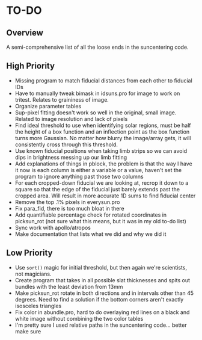 TO-DO
=============

Overview
-------
A semi-comprehensive list of all the loose ends in the suncentering code. 

High Priority
-------
* Missing program to match fiducial distances from each other to fiducial IDs
* Have to manually tweak bimask in idsuns.pro for image to work on tritest. Relates to graininess of image.
* Organize parameter tables 
* Sup-pixel fitting doesn't work so well in the original, small image. Related to image resolution and lack of pixels
* Find ideal threshold to use when identifying solar regions, must be half the height of a box function and an inflection point as the box function turns more Gaussian. No matter how blurry the image/array gets, it will consistently cross through this threshold.
* Use known fiducial positions when taking limb strips so we can avoid dips in brightness messing up our limb fitting
* Add explanations of things in pblock, the problem is that the way I have it now is each column is either a variable or a value, haven't set the program to ignore anything past those two columns
* For each cropped-down fiducial we are looking at, recrop it down to a square so that the edge of the fiducial just barely extends past the cropped area. Will result in more accurate 1D sums to find fiducial center
* Remove the top .1% pixels in everysun.pro
* Fix para_fid, there is too much bloat in there 
* Add quantifiable percentage check for rotated coordinates in picksun_rot (not sure what this means, but it was in my old to-do list)
* Sync work with apollo/atropos
* Make documentation that lists what we did and why we did it

Low Priority
-------
* Use `sort()` magic for initial threshold, but then again we're scientists, not magicians.
* Create program that takes in all possible slat thicknesses and spits out bundles with the least deviation from 13mm 
* Make picksun_rot rotate in both directions and in intervals other than 45 degrees. Need to find a solution if the bottom corners aren't exactly isosceles triangles
* Fix color in abundle.pro, hard to do overlaying red lines on a black and white image without combining the two color tables
* I'm pretty sure I used relative paths in the suncentering code... better make sure